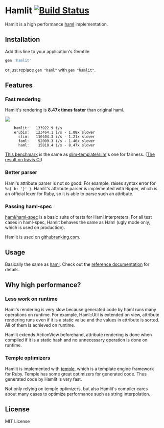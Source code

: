# Hamlit [![Build Status](https://travis-ci.org/k0kubun/hamlit.svg?branch=master)](https://travis-ci.org/k0kubun/hamlit)

Hamlit is a high performance [haml](https://github.com/haml/haml) implementation.

## Installation

Add this line to your application's Gemfile:

```ruby
gem 'hamlit'
```

or just replace `gem "haml"` with `gem "hamlit"`.

## Features
### Fast rendering

Hamlit's rendering is **8.47x times faster** than original haml.

![](http://i.gyazo.com/57b726102a4a169d4b85cc22fcbb3ff3.png)

```
    hamlit:   133922.9 i/s
    erubis:   123464.1 i/s - 1.08x slower
      slim:   110404.3 i/s - 1.21x slower
      faml:    92009.3 i/s - 1.46x slower
      haml:    15810.4 i/s - 8.47x slower
```

[This benchmark](https://github.com/k0kubun/hamlit/blob/74ede1101f228828e343ceb1af481c45eaf0a1dd/benchmarks/benchmark.rb)
is the same as [slim-template/slim](https://github.com/slim-template/slim)'s one for fairness.
([The result on travis CI](https://travis-ci.org/k0kubun/hamlit/jobs/56403724))

### Better parser

Haml's attribute parser is not so good. For example, raises syntax error for `%a{ b: '}' }`.
Hamlit's attribute parser is implemented with Ripper, which is an official lexer for Ruby,
so it is able to parse such an attribute.

### Passing haml-spec

[haml/haml-spec](https://github.com/haml/haml-spec) is a basic suite of tests for Haml interpreters.
For all test cases in haml-spec, Hamlit behaves the same as Haml (ugly mode only, which is used on production).

Hamlit is used on [githubranking.com](http://githubranking.com/).

## Usage

Basically the same as [haml](https://github.com/haml/haml).
Check out the [reference documentation](http://haml.info/docs/yardoc/file.REFERENCE.html) for details.

## Why high performance?
### Less work on runtime
Haml's rendering is very slow because generated code by haml runs many operations on runtime.
For example, Haml::Util is extended on view, attribute rendering runs even if it is a
static value and the values in attribute is sorted. All of them is achieved on runtime.

Hamlit extends ActionView beforehand, attribute rendering is done when compiled if it
is a static hash and no unnecessary operation is done on runtime.

### Temple optimizers
Hamlit is implemented with [temple](https://github.com/judofyr/temple), which is a template
engine framework for Ruby. Temple has some great optimizers for generated code. Thus generated
code by Hamlit is very fast.

Not only relying on temple optimizers, but also Hamlit's compiler cares about many cases
to optimize performance such as string interpolation.

## License

MIT License
